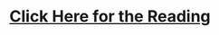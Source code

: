 # [Click Here for the Reading](https://learning.oreilly.com/library/view/practical-statistics-for/9781491952955/ch01.html#EDA)
